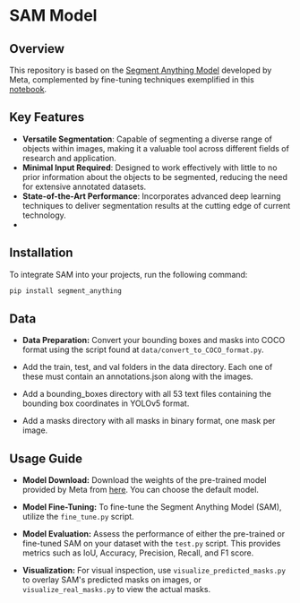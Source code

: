 # SAM Model

## Overview

This repository is based on the [Segment Anything Model](https://segment-anything.com/) developed by Meta, complemented by fine-tuning techniques exemplified in this [notebook](https://colab.research.google.com/drive/1Jb422MehJ6TYUCfcy6yxuSOJkSGAfJXj#scrollTo=5GhzOeOFbCQa).


## Key Features

- **Versatile Segmentation**: Capable of segmenting a diverse range of objects within images, making it a valuable tool across different fields of research and application.
- **Minimal Input Required**: Designed to work effectively with little to no prior information about the objects to be segmented, reducing the need for extensive annotated datasets.
- **State-of-the-Art Performance**: Incorporates advanced deep learning techniques to deliver segmentation results at the cutting edge of current technology.
- 
## Installation

To integrate SAM into your projects, run the following command:

```bash
pip install segment_anything
```

## Data

- **Data Preparation:** Convert your bounding boxes and masks into COCO format using the script found at `data/convert_to_COCO_format.py`.
  
- Add the train, test, and val folders in the data directory. Each one of these must contain an annotations.json along with the images.
- Add a bounding_boxes directory with all 53 text files containing the bounding box coordinates in YOLOv5 format.
- Add a masks directory with all masks in binary format, one mask per image.


## Usage Guide

- **Model Download:** Download the weights of the pre-trained model provided by Meta from [here](https://github.com/facebookresearch/segment-anything/tree/main#model-checkpoints). You can choose the default model.
  
- **Model Fine-Tuning:** To fine-tune the Segment Anything Model (SAM), utilize the `fine_tune.py` script.

- **Model Evaluation:** Assess the performance of either the pre-trained or fine-tuned SAM on your dataset with the `test.py` script. This provides metrics such as IoU, Accuracy, Precision, Recall, and F1 score.

- **Visualization:** For visual inspection, use `visualize_predicted_masks.py` to overlay SAM's predicted masks on images, or `visualize_real_masks.py` to view the actual masks. 


